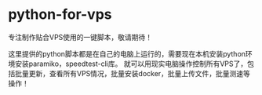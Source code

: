 # python-for-vps
专注制作贴合VPS使用的一键脚本，敬请期待！

这里提供的python脚本都是在自己的电脑上运行的，需要现在本机安装python环境安装paramiko，speedtest-cli库。
就可以用现实电脑操作控制所有VPS了，包括批量更新，查看所有VPS情况，批量安装docker，批量上传文件，批量测速等操作！






